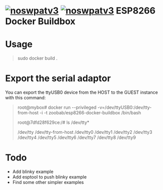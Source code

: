 [![noswpatv3](http://zoobab.wdfiles.com/local--files/start/noupcv3.jpg)](https://ffii.org/donate-now-to-save-europe-from-software-patents-says-ffii/)
[![noswpatv3](http://zoobab.wdfiles.com/local--files/start/noupcv3.jpg)](https://ffii.org/donate-now-to-save-europe-from-software-patents-says-ffii/)
ESP8266 Docker Buildbox
=======================

Usage
=====

> sudo docker build .

Export the serial adaptor
=========================

You can export the ttyUSB0 device from the HOST to the GUEST instance with this command:

> root@mybox# docker run --privileged -v=/dev/ttyUSB0:/dev/tty-from-host -i -t zoobab/esp8266-docker-buildbox /bin/bash
> 
> root@7dfd28f629ce:/# ls /dev/tty*
> 
> /dev/tty  /dev/tty-from-host  /dev/tty0  /dev/tty1  /dev/tty2
> /dev/tty3  /dev/tty4  /dev/tty5  /dev/tty6  /dev/tty7  /dev/tty8
> /dev/tty9

Todo
====

* Add blinky example
* Add esptool to push blinky example
* Find some other simpler examples
